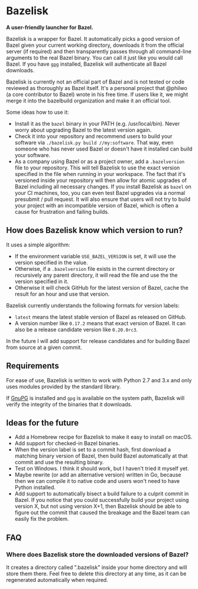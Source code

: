# Bazelisk

**A user-friendly launcher for Bazel.**

Bazelisk is a wrapper for Bazel. It automatically picks a good version of Bazel given your current working directory, downloads it from the official server (if required) and then transparently passes through all command-line arguments to the real Bazel binary. You can call it just like you would call Bazel. If you have [`gpg`][GnuPG] installed, Bazelisk will authenticate all Bazel downloads.

Bazelisk is currently not an official part of Bazel and is not tested or code reviewed as thoroughly as Bazel itself. It's a personal project that @philwo (a core contributor to Bazel) wrote in his free time. If users like it, we might merge it into the bazelbuild organization and make it an official tool.

Some ideas how to use it:
- Install it as the `bazel` binary in your PATH (e.g. /usr/local/bin). Never worry about upgrading Bazel to the latest version again.
- Check it into your repository and recommend users to build your software via `./bazelisk.py build //my:software`. That way, even someone who has never used Bazel or doesn't have it installed can build your software.
- As a company using Bazel or as a project owner, add a `.bazelversion` file to your repository. This will tell Bazelisk to use the exact version specified in the file when running in your workspace. The fact that it's versioned inside your repository will then allow for atomic upgrades of Bazel including all necessary changes. If you install Bazelisk as `bazel` on your CI machines, too, you can even test Bazel upgrades via a normal presubmit / pull request. It will also ensure that users will not try to build your project with an incompatible version of Bazel, which is often a cause for frustration and failing builds.

## How does Bazelisk know which version to run?

It uses a simple algorithm:
- If the environment variable `USE_BAZEL_VERSION` is set, it will use the version specified in the value.
- Otherwise, if a `.bazelversion` file exists in the current directory or recursively any parent directory, it will read the file and use the the version specified in it.
- Otherwise it will check GitHub for the latest version of Bazel, cache the result for an hour and use that version.

Bazelisk currently understands the following formats for version labels:
- `latest` means the latest stable version of Bazel as released on GitHub.
- A version number like `0.17.2` means that exact version of Bazel. It can also
  be a release candidate version like `0.20.0rc3`.

In the future I will add support for release candidates and for building Bazel from source at a given commit.

## Requirements

For ease of use, Bazelisk is written to work with Python 2.7 and 3.x and only uses modules provided by the standard library.

If [GnuPG] is installed and `gpg` is available on the system path, Bazelisk will verify the integrity of the binaries that it downloads.

[GnuPG]: https://www.gnupg.org/

## Ideas for the future

- Add a Homebrew recipe for Bazelisk to make it easy to install on macOS.
- Add support for checked-in Bazel binaries.
- When the version label is set to a commit hash, first download a matching binary version of Bazel, then build Bazel automatically at that commit and use the resulting binary.
- Test on Windows. I think it should work, but I haven't tried it myself yet.
- Maybe rewrite (or add an alternative version) written in Go, because then we can compile it to native code and users won't need to have Python installed.
- Add support to automatically bisect a build failure to a culprit commit in Bazel. If you notice that you could successfully build your project using version X, but not using version X+1, then Bazelisk should be able to figure out the commit that caused the breakage and the Bazel team can easily fix the problem.

## FAQ

### Where does Bazelisk store the downloaded versions of Bazel?
It creates a directory called ".bazelisk" inside your home directory and will store them there. Feel free to delete this directory at any time, as it can be regenerated automatically when required.
